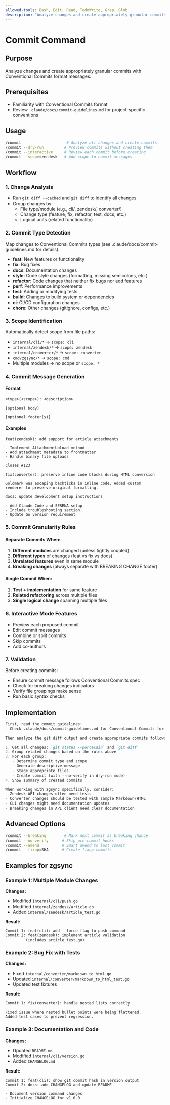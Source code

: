 ```yaml
---
allowed-tools: Bash, Edit, Read, TodoWrite, Grep, Glob
description: "Analyze changes and create appropriately granular commits with Conventional Commits format messages"
---
```


# Commit Command

## Purpose
Analyze changes and create appropriately granular commits with Conventional Commits format messages.

## Prerequisites
- Familiarity with Conventional Commits format
- Review `.claude/docs/commit-guidelines.md` for project-specific conventions

## Usage
```bash
/commit                    # Analyze all changes and create commits
/commit --dry-run         # Preview commits without creating them
/commit --interactive     # Review each commit before creating
/commit --scope=zendesk   # Add scope to commit messages
```

## Workflow

### 1. Change Analysis
- Run `git diff --cached` and `git diff` to identify all changes
- Group changes by:
  - File type/module (e.g., cli/, zendesk/, converter/)
  - Change type (feature, fix, refactor, test, docs, etc.)
  - Logical units (related functionality)

### 2. Commit Type Detection
Map changes to Conventional Commits types (see .claude/docs/commit-guidelines.md for details):
- **feat**: New features or functionality
- **fix**: Bug fixes
- **docs**: Documentation changes
- **style**: Code style changes (formatting, missing semicolons, etc.)
- **refactor**: Code changes that neither fix bugs nor add features
- **perf**: Performance improvements
- **test**: Adding or modifying tests
- **build**: Changes to build system or dependencies
- **ci**: CI/CD configuration changes
- **chore**: Other changes (gitignore, configs, etc.)

### 3. Scope Identification
Automatically detect scope from file paths:
- `internal/cli/*` → `scope: cli`
- `internal/zendesk/*` → `scope: zendesk`
- `internal/converter/*` → `scope: converter`
- `cmd/zgsync/*` → `scope: cmd`
- Multiple modules → no scope or `scope: *`

### 4. Commit Message Generation

#### Format
```
<type>(<scope>): <description>

[optional body]

[optional footer(s)]
```

#### Examples
```
feat(zendesk): add support for article attachments

- Implement AttachmentUpload method
- Add attachment metadata to frontmatter
- Handle binary file uploads

Closes #123
```

```
fix(converter): preserve inline code blocks during HTML conversion

Goldmark was escaping backticks in inline code. Added custom
renderer to preserve original formatting.
```

```
docs: update development setup instructions

- Add Claude Code and SERENA setup
- Include troubleshooting section
- Update Go version requirement
```

### 5. Commit Granularity Rules

#### Separate Commits When:
1. **Different modules** are changed (unless tightly coupled)
2. **Different types** of changes (feat vs fix vs docs)
3. **Unrelated features** even in same module
4. **Breaking changes** (always separate with BREAKING CHANGE footer)

#### Single Commit When:
1. **Test + implementation** for same feature
2. **Related refactoring** across multiple files
3. **Single logical change** spanning multiple files

### 6. Interactive Mode Features
- Preview each proposed commit
- Edit commit messages
- Combine or split commits
- Skip commits
- Add co-authors

### 7. Validation
Before creating commits:
- Ensure commit message follows Conventional Commits spec
- Check for breaking changes indicators
- Verify file groupings make sense
- Run basic syntax checks

## Implementation

```markdown
First, read the commit guidelines:
- Check .claude/docs/commit-guidelines.md for Conventional Commits format and project-specific rules

Then analyze the git diff output and create appropriate commits following these steps:

1. Get all changes: `git status --porcelain` and `git diff`
2. Group related changes based on the rules above
3. For each group:
   - Determine commit type and scope
   - Generate descriptive message
   - Stage appropriate files
   - Create commit (with --no-verify in dry-run mode)
4. Show summary of created commits

When working with zgsync specifically, consider:
- Zendesk API changes often need tests
- Converter changes should be tested with sample Markdown/HTML
- CLI changes might need documentation updates
- Breaking changes in API client need clear documentation
```

## Advanced Options

```bash
/commit --breaking        # Mark next commit as breaking change
/commit --no-verify      # Skip pre-commit hooks
/commit --amend          # Smart amend to last commit
/commit --fixup=SHA      # Create fixup commits
```

## Examples for zgsync

### Example 1: Multiple Module Changes
**Changes:**
- Modified `internal/cli/push.go`
- Modified `internal/zendesk/article.go`
- Added `internal/zendesk/article_test.go`

**Result:**
```
Commit 1: feat(cli): add --force flag to push command
Commit 2: feat(zendesk): implement article validation
         (includes article_test.go)
```

### Example 2: Bug Fix with Tests
**Changes:**
- Fixed `internal/converter/markdown_to_html.go`
- Updated `internal/converter/markdown_to_html_test.go`
- Updated test fixtures

**Result:**
```
Commit 1: fix(converter): handle nested lists correctly

Fixed issue where nested bullet points were being flattened.
Added test cases to prevent regression.
```

### Example 3: Documentation and Code
**Changes:**
- Updated `README.md`
- Modified `internal/cli/version.go`
- Added `CHANGELOG.md`

**Result:**
```
Commit 1: feat(cli): show git commit hash in version output
Commit 2: docs: add CHANGELOG and update README

- Document version command changes
- Initialize CHANGELOG for v1.0.0
```